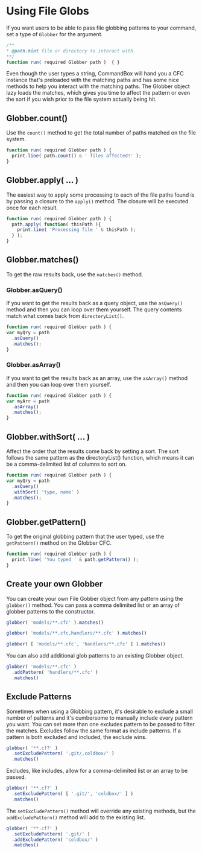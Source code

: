 # Using File Globs

If you want users to be able to pass file globbing patterns to your command, set a type of `Globber` for the argument.

```javascript
/**
* @path.hint file or directory to interact with.
**/
function run( required Globber path )  { }
```

Even though the user types a string, CommandBox will hand you a CFC instance that's preloaded with the matching paths and has some nice methods to help you interact with the matching paths. The Globber object lazy loads the matches, which gives you time to affect the pattern or even the sort if you wish prior to the file system actually being hit.

## Globber.count\(\)

Use the `count()` method to get the total number of paths matched on the file system.

```javascript
function run( required Globber path ) {
  print.line( path.count() & ' files affected!' );
}
```

## Globber.apply\( ... \)

The easiest way to apply some processing to each of the file paths found is by passing a closure to the `apply()` method. The closure will be executed once for each result.

```javascript
function run( required Globber path ) {
  path.apply( function( thisPath ){
    print.line( 'Processing file ' & thisPath );
  } );
}
```

## Globber.matches\(\)

To get the raw results back, use the `matches()` method.

### Globber.asQuery\(\)

If you want to get the results back as a query object, use the `asQuery()` method and then you can loop over them yourself. The query contents match what comes back from `directoryList()`.

```javascript
function run( required Globber path ) {
var myQry = path
  .asQuery()
  .matches();
}
```

### Globber.asArray\(\)

If you want to get the results back as an array, use the `asArray()` method and then you can loop over them yourself.

```javascript
function run( required Globber path ) {
var myArr = path
  .asArray()
  .matches();
}
```

## Globber.withSort\( ... \)

Affect the order that the results come back by setting a sort. The sort follows the same pattern as the directoryList\(\) function, which means it can be a comma-delimited list of columns to sort on.

```javascript
function run( required Globber path ) {
var myQry = path
  .asQuery()
  .withSort( 'type, name' )
  .matches();
}
```

## Globber.getPattern\(\)

To get the original globbing pattern that the user typed, use the `getPattern()` method on the Globber CFC.

```javascript
function run( required Globber path ) {
  print.line( 'You typed ' & path.getPattern() );
}
```

## Create your own Globber

You can create your own File Gobber object from any pattern using the `globber()` method.  You can pass a comma delimited list or an array of globber patterns to the constructor.  

```javascript
globber( 'models/**.cfc' ).matches()

globber( 'models/**.cfc,handlers/**.cfc' ).matches()

globber( [ 'models/**.cfc', 'handlers/**.cfc' ] ).matches()
```

You can also add additional glob patterns to an existing Globber object.

```javascript
globber( 'models/**.cfc' )
  .addPattern( 'handlers/**.cfc' )
  .matches()
```

## Exclude Patterns

Sometimes when using a Globbing pattern, it's desirable to exclude a small number of patterns and it's cumbersome to manually include every pattern you want. You can set more than one excludes pattern to be passed to filter the matches.  Excludes follow the same format as include patterns.  If a pattern is both excluded and included, the exclude wins.  

```javascript
globber( '**.cf?' )
  .setExcludePattern( '.git/,coldbox/' )
  .matches()
```

Excludes, like includes, allow for a comma-delimited list or an array to be passed.  

```javascript
globber( '**.cf?' )
  .setExcludePattern( [ '.git/', 'coldbox/' ] )
  .matches()
```

The `setExcludePattern()` method will override any existing methods, but the `addExcludePattern()` method will add to the existing list.

```javascript
globber( '**.cf?' )
  .setExcludePattern( '.git/' )
  .addExcludePattern( 'coldbox/' )  
  .matches()
```

